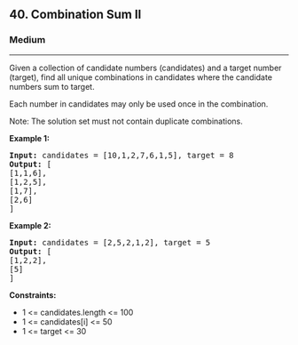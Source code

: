 <h2>40. Combination Sum II</h2>
<h3>Medium</h3>
<hr>
<div>
<p>Given a collection of candidate numbers (candidates) and a target number (target), find all unique combinations in candidates where the candidate numbers sum to target.

Each number in candidates may only be used once in the combination.

Note: The solution set must not contain duplicate combinations.</p>

<p><b>Example 1: </b></p>

<pre><strong>Input:</strong> candidates = [10,1,2,7,6,1,5], target = 8
<strong>Output:</strong> [
[1,1,6],
[1,2,5],
[1,7],
[2,6]
]
</pre>

<p><b>Example 2: </b></p>

<pre><strong>Input:</strong> candidates = [2,5,2,1,2], target = 5
<strong>Output:</strong> [
[1,2,2],
[5]
]
</pre>

<p><b>Constraints:</b></p>
<ul> 
   <li>1 <= candidates.length <= 100</li>
   <li>1 <= candidates[i] <= 50</li>
   <li>1 <= target <= 30</li>
</ul>
</div>
